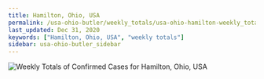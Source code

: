 ```yaml
---
title: Hamilton, Ohio, USA
permalink: /usa-ohio-butler/weekly_totals/usa-ohio-hamilton-weekly_totals.html
last_updated: Dec 31, 2020
keywords: ["Hamilton, Ohio, USA", "weekly totals"]
sidebar: usa-ohio-butler_sidebar
---
```


![Weekly Totals of Confirmed Cases for Hamilton, Ohio, USA](/covid_tracker/images/graphs/usa-ohio-hamilton-weekly_totals_graph.png)
